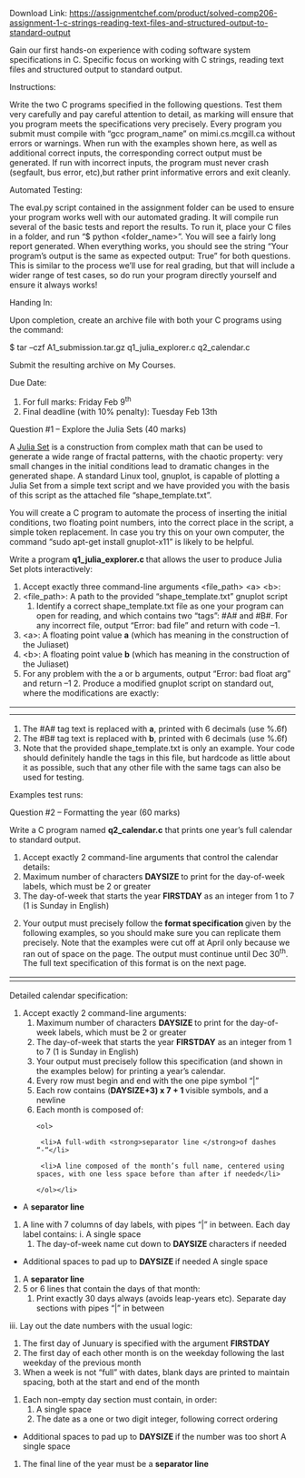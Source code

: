 Download Link: https://assignmentchef.com/product/solved-comp206-assignment-1-c-strings-reading-text-files-and-structured-output-to-standard-output
<br>



Gain our first hands-on experience with coding software system specifications in C. Specific focus on working with C strings, reading text files and structured output to standard output.

Instructions:

Write the two C programs specified in the following questions. Test them very carefully and pay careful attention to detail, as marking will ensure that you program meets the specifications very precisely. Every program you submit must compile with “gcc program_name” on mimi.cs.mcgill.ca without errors or warnings. When run with the examples shown here, as well as additional correct inputs, the corresponding correct output must be generated. If run with incorrect inputs, the program must never crash (segfault, bus error, etc),but rather print informative errors and exit cleanly.

Automated Testing:

The eval.py script contained in the assignment folder can be used to ensure your program works well with our automated grading. It will compile run several of the basic tests and report the results. To run it, place your C files in a folder, and run “$ python &lt;folder_name&gt;”. You will see a fairly long report generated. When everything works, you should see the string “Your program’s output is the same as expected output: True” for both questions. This is similar to the process we’ll use for real grading, but that will include a wider range of test cases, so do run your program directly yourself and ensure it always works!

Handing In:

Upon completion, create an archive file with both your C programs using the command:

$ tar –czf A1_submission.tar.gz q1_julia_explorer.c q2_calendar.c

Submit the resulting archive on My Courses.

Due Date:

<ol>

 <li>For full marks: Friday Feb 9<sup>th</sup></li>

 <li>Final deadline (with 10% penalty): Tuesday Feb 13th</li>

</ol>

Question #1 – Explore the Julia Sets (40 marks)

A <u><a href="https://en.wikipedia.org/wiki/Julia_set">Julia Set</a></u> is a construction from complex math that can be used to generate a wide range of fractal patterns, with the chaotic property: very small changes in the initial conditions lead to dramatic changes in the generated shape. A standard Linux tool, gnuplot, is capable of plotting a Julia Set from a simple text script and we have provided you with the basis of this script as the attached file “shape_template.txt”.

You will create a C program to automate the process of inserting the initial conditions, two floating point numbers, into the correct place in the script, a simple token replacement. In case you try this on your own computer, the command “sudo apt-get install gnuplot-x11” is likely to be helpful.

Write a program <strong>q1_julia_explorer.c </strong>that allows the user to produce Julia Set plots interactively:

<ol>

 <li>Accept exactly three command-line arguments &lt;file_path&gt; &lt;a&gt; &lt;b&gt;:</li>

 <li>&lt;file_path&gt;: A path to the provided “shape_template.txt” gnuplot script

  <ol>

   <li>Identify a correct shape_template.txt file as one your program can open for reading, and which contains two “tags”: #A# and #B#. For any incorrect file, output “Error: bad file” and return with code –1.</li>

  </ol></li>

 <li>&lt;a&gt;: A floating point value <strong>a</strong> (which has meaning in the construction of the Juliaset)</li>

 <li>&lt;b&gt;: A floating point value <strong>b</strong> (which has meaning in the construction of the Juliaset)</li>

 <li>For any problem with the a or b arguments, output “Error: bad float arg” and return –1 2. Produce a modified gnuplot script on standard out, where the modifications are exactly:</li>

</ol>

<table width="0">

 <tbody>

  <tr>

   <td rowspan="2" width="488"><strong> </strong></td>

   <td rowspan="2" width="7"><strong> </strong></td>

   <td width="156"></td>

   <td width="68"><strong> </strong></td>

  </tr>

  <tr>

   <td width="156"></td>

   <td width="68"><strong> </strong></td>

  </tr>

 </tbody>

</table>

<ol>

 <li>The #A# tag text is replaced with <strong>a</strong>, printed with 6 decimals (use %.6f)</li>

 <li>The #B# tag text is replaced with <strong>b</strong>, printed with 6 decimals (use %.6f)</li>

 <li>Note that the provided shape_template.txt is only an example. Your code should definitely handle the tags in this file, but hardcode as little about it as possible, such that any other file with the same tags can also be used for testing.</li>

</ol>

Examples test runs:




Question #2 – Formatting the year (60 marks)

Write a C program named <strong>q2_calendar.c</strong> that prints one year’s full calendar to standard output.

<ol>

 <li>Accept exactly 2 command-line arguments that control the calendar details:</li>

 <li>Maximum number of characters <strong>DAYSIZE </strong>to print for the day-of-week labels, which must be 2 or greater</li>

 <li>The day-of-week that starts the year <strong>FIRSTDAY</strong> as an integer from 1 to 7 (1 is Sunday in English)</li>

</ol>

<ol start="2">

 <li>Your output must precisely follow the <strong>format specification </strong>given by the following examples, so you should make sure you can replicate them precisely. Note that the examples were cut off at April only because we ran out of space on the page. The output must continue until Dec 30<sup>th</sup>. The full text specification of this format is on the next page.</li>

</ol>

<table width="0">

 <tbody>

  <tr>

   <td width="234"><strong> </strong></td>

   <td width="390"><strong> </strong></td>

  </tr>

 </tbody>

</table>




Detailed calendar specification:

<ol>

 <li>Accept exactly 2 command-line arguments:

  <ol>

   <li>Maximum number of characters <strong>DAYSIZE </strong>to print for the day-of-week labels, which must be 2 or greater</li>

   <li>The day-of-week that starts the year <strong>FIRSTDAY</strong> as an integer from 1 to 7 (1 is Sunday in English)</li>

   <li>Your output must precisely follow this specification (and shown in the examples below) for printing a year’s calendar.</li>

   <li>Every row must begin and end with the one pipe symbol “|”</li>

   <li>Each row contains (<strong>DAYSIZE+3) x 7 + 1 </strong>visible symbols, and a newline</li>

   <li>Each month is composed of:

    <ol>

     <li>A full-wdith <strong>separator line </strong>of dashes “-“</li>

     <li>A line composed of the month’s full name, centered using spaces, with one less space before than after if needed</li>

    </ol></li>

  </ol></li>

</ol>

<ul>

 <li>A <strong>separator line </strong></li>

</ul>

<ol>

 <li>A line with 7 columns of day labels, with pipes “|” in between. Each day label contains: i. A single space

  <ol>

   <li>The day-of-week name cut down to <strong>DAYSIZE </strong>characters if needed</li>

  </ol></li>

</ol>

<ul>

 <li>Additional spaces to pad up to <strong>DAYSIZE </strong>if needed A single space</li>

</ul>

<ol>

 <li>A <strong>separator line</strong></li>

 <li>5 or 6 lines that contain the days of that month:

  <ol>

   <li>Print exactly 30 days always (avoids leap-years etc). Separate day sections with pipes “|” in between</li>

  </ol></li>

</ol>

iii. Lay out the date numbers with the usual logic:

<ol>

 <li>The first day of Junuary is specified with the argument <strong>FIRSTDAY</strong></li>

 <li>The first day of each other month is on the weekday following the last weekday of the previous month</li>

 <li>When a week is not “full” with dates, blank days are printed to maintain spacing, both at the start and end of the month</li>

</ol>

<ol>

 <li>Each non-empty day section must contain, in order:

  <ol>

   <li>A single space</li>

   <li>The date as a one or two digit integer, following correct ordering</li>

  </ol></li>

</ol>

<ul>

 <li>Additional spaces to pad up to <strong>DAYSIZE </strong>if the number was too short A single space</li>

</ul>

<ol>

 <li>The final line of the year must be a <strong>separator line</strong></li>

</ol>





